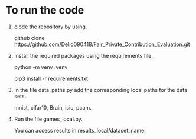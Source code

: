 # To run the code
1. clode the repository by using.
   
   github clone https://github.com/Delio090418/Fair_Private_Contribution_Evaluation.git
   
2. Install the required packages using the requirements file:
   
   python -m venv .venv
   
   pip3 install -r requirements.txt
   
4. In the file data_paths.py add the corresponding local paths for the data sets.
   
   mnist, cifar10, Brain, isic, pcam.
   
5. Run the file games_local.py.
   
   You can access results in results_local/dataset_name.
